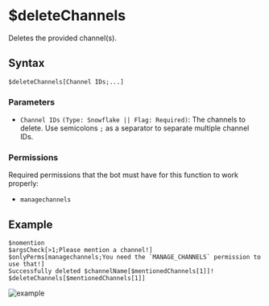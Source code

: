 # $deleteChannels
Deletes the provided channel(s).

## Syntax
```
$deleteChannels[Channel IDs;...]
```

### Parameters
- `Channel IDs` `(Type: Snowflake || Flag: Required)`: The channels to delete. Use semicolons `;` as a separator to separate multiple channel IDs.

### Permissions
Required permissions that the bot must have for this function to work properly:
- `managechannels`

## Example
```
$nomention
$argsCheck[>1;Please mention a channel!]
$onlyPerms[managechannels;You need the `MANAGE_CHANNELS` permission to use that!]
Successfully deleted $channelName[$mentionedChannels[1]]!
$deleteChannels[$mentionedChannels[1]]
```
![example](https://user-images.githubusercontent.com/69215413/122830487-65478980-d2b6-11eb-948b-652dd3800ff2.png)
